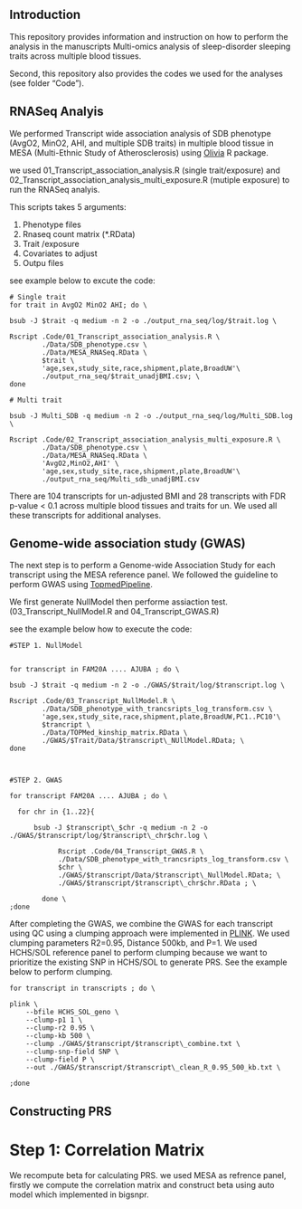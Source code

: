 ## Introduction

This repository provides information and instruction on how to perform
the analysis in the manuscripts Multi-omics analysis of sleep-disorder
sleeping traits across multiple blood tissues.

Second, this repository also provides the codes we used for the analyses
(see folder “Code”).

## RNASeq Analyis

We performed Transcript wide association analysis of SDB phenotype
(AvgO2, MinO2, AHI, and multiple SDB traits) in multiple blood tissue in
MESA (Multi-Ethnic Study of Atherosclerosis) using
[Olivia](https://github.com/nkurniansyah/Olivia "Olivia") R package.

we used 01\_Transcript\_association\_analysis.R (single trait/exposure)
and 02\_Transcript\_association\_analysis\_multi\_exposure.R (mutiple
exposure) to run the RNASeq analyis.

This scripts takes 5 arguments:  
1. Phenotype files  
2. Rnaseq count matrix (\*.RData)  
3. Trait /exposure  
4. Covariates to adjust  
5. Outpu files  

see example below to excute the code:


    # Single trait
    for trait in AvgO2 MinO2 AHI; do \ 

    bsub -J $trait -q medium -n 2 -o ./output_rna_seq/log/$trait.log \

    Rscript .Code/01_Transcript_association_analysis.R \
            ./Data/SDB_phenotype.csv \
            ./Data/MESA_RNASeq.RData \
            $trait \
            'age,sex,study_site,race,shipment,plate,BroadUW'\
            ./output_rna_seq/$trait_unadjBMI.csv; \
    done

    # Multi trait

    bsub -J Multi_SDB -q medium -n 2 -o ./output_rna_seq/log/Multi_SDB.log \

    Rscript .Code/02_Transcript_association_analysis_multi_exposure.R \
            ./Data/SDB_phenotype.csv \
            ./Data/MESA_RNASeq.RData \
            'AvgO2,MinO2,AHI' \
            'age,sex,study_site,race,shipment,plate,BroadUW'\
            ./output_rna_seq/Multi_sdb_unadjBMI.csv
            

There are 104 transcripts for un-adjusted BMI and 28 transcripts with
FDR p-value &lt; 0.1 across multiple blood tissues and traits for un. We
used all these transcripts for additional analyses.

## Genome-wide association study (GWAS)

The next step is to perform a Genome-wide Association Study for each
transcript using the MESA reference panel. We followed the guideline to
perform GWAS using
[TopmedPipeline](https://github.com/UW-GAC/analysis_pipeline "TopmedPipeline").

We first generate NullModel then performe assiaction test.
(03\_Transcript\_NullModel.R and 04\_Transcript\_GWAS.R)

see the example below how to execute the code:


    #STEP 1. NullModel


    for transcript in FAM20A .... AJUBA ; do \ 

    bsub -J $trait -q medium -n 2 -o ./GWAS/$trait/log/$transcript.log \

    Rscript .Code/03_Transcript_NullModel.R \
            ./Data/SDB_phenotype_with_trancsripts_log_transform.csv \
            'age,sex,study_site,race,shipment,plate,BroadUW,PC1..PC10'\
            $trancript \
            ./Data/TOPMed_kinship_matrix.RData \
            ./GWAS/$Trait/Data/$transcript\_NUllModel.RData; \
    done
            


    #STEP 2. GWAS

    for transcript FAM20A .... AJUBA ; do \ 

      for chr in {1..22}{
      
          bsub -J $transcript\_$chr -q medium -n 2 -o ./GWAS/$transcript/log/$transcript\_chr$chr.log \
      
                Rscript .Code/04_Transcript_GWAS.R \
                ./Data/SDB_phenotype_with_trancsripts_log_transform.csv \
                $chr \
                ./GWAS/$transcript/Data/$transcript\_NullModel.RData; \
                ./GWAS/$transcript/$transcript\_chr$chr.RData ; \

            done \
    ;done

            

After completing the GWAS, we combine the GWAS for each transcript using
QC using a clumping approach were implemented in
[PLINK](https://www.cog-genomics.org/plink/2.0/ "PLINK"). We used
clumping parameters R2=0.95, Distance 500kb, and P=1. We used HCHS/SOL
reference panel to perform clumping because we want to prioritize the
existing SNP in HCHS/SOL to generate PRS. See the example below to
perform clumping.


    for transcript in transcripts ; do \

    plink \
        --bfile HCHS_SOL_geno \
        --clump-p1 1 \
        --clump-r2 0.95 \
        --clump-kb 500 \
        --clump ./GWAS/$transcript/$transcript\_combine.txt \
        --clump-snp-field SNP \
        --clump-field P \
        --out ./GWAS/$transcript/$transcript\_clean_R_0.95_500_kb.txt \
        
    ;done

## Constructing PRS

# Step 1: Correlation Matrix

We recompute beta for calculating PRS. we used MESA as refrence panel,
firstly we compute the correlation matrix and construct beta using auto
model which implemented in bigsnpr.
